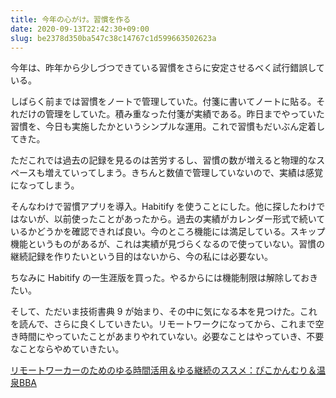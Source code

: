 ```yaml
---
title: 今年の心がけ。習慣を作る
date: 2020-09-13T22:42:30+09:00
slug: be2378d350ba547c38c14767c1d599663502623a
---
```

今年は、昨年から少しづつできている習慣をさらに安定させるべく試行錯誤している。

しばらく前までは習慣をノートで管理していた。付箋に書いてノートに貼る。それだけの管理をしていた。積み重なった付箋が実績である。昨日までやっていた習慣を、今日も実施したかというシンプルな運用。これで習慣もだいぶん定着してきた。

ただこれでは過去の記録を見るのは苦労するし、習慣の数が増えると物理的なスペースも増えていってしまう。きちんと数値で管理していないので、実績は感覚になってしまう。

そんなわけで習慣アプリを導入。Habitify を使うことにした。他に探したわけではないが、以前使ったことがあったから。過去の実績がカレンダー形式で続いているかどうかを確認できれば良い。今のところ機能には満足している。スキップ機能というものがあるが、これは実績が見づらくなるので使っていない。習慣の継続記録を作りたいという目的はないから、今の私には必要ない。

ちなみに Habitify の一生涯版を買った。やるからには機能制限は解除しておきたい。

そして、ただいま技術書典 9 が始まり、その中に気になる本を見つけた。これを読んで、さらに良くしていきたい。リモートワークになってから、これまで空き時間にやっていたことがあまりやれていない。必要なことはやっていき、不要なことならやめていきたい。

[リモートワーカーのためのゆる時間活用＆ゆる継続のススメ：ぴこかんむり＆温泉BBA](https://techbookfest.org/product/5934318868234240?productVariantID=5656882435850240)

